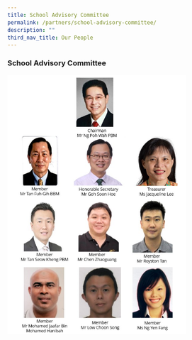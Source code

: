 ```yaml
---
title: School Advisory Committee
permalink: /partners/school-advisory-committee/
description: ""
third_nav_title: Our People
---
```



### School Advisory Committee

<img src="/images/sac.png" 
     style="width:80%">